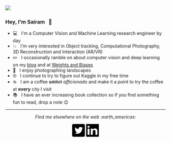 <img src="https://raw.githubusercontent.com/ssundar6087/vision-and-words/master/images/LR_Jokulsarlon-3-2.jpg">

### Hey, I'm Sairam &nbsp; :wave:

- 💻  &nbsp; I'm a Computer Vision and Machine Learning research engineer by day
- :boom:  &nbsp;  I'm very interested in Object tracking, Computational Photography, 3D Reconstruction and Interaction (AR/VR)
- :pencil2: &nbsp; I occasionally ramble on about computer vision and deep learning on my [blog](https://www.artofsaience.com) and at [Weights and Biases](https://app.wandb.ai/sairam6087)
- :sunrise_over_mountains: &nbsp; I enjoy photographing landscapes
- :nerd_face: &nbsp; I continue to try to figure out Kaggle in my free time
- :coffee: &nbsp; I am a coffee ~~addict~~ _afficionado_ and make it a point to try the coffee at **every** city I visit
- :books: &nbsp; I have an ever increasing book collection so if you find something fun to read, drop a note :wink:

<hr>
<p align="center">
  <i>Find me elsewhere on the web :earth_americas:</i>
  <p align="center">
    <a href="https://twitter.com/DSaience" alt="Twitter"><img src="https://raw.githubusercontent.com/ssundar6087/ssundar6087/master/assets/twitter_svg.svg"></a>
    <a href="https://www.linkedin.com/in/sairam-sundaresan/" alt="Linkedin"><img src="https://raw.githubusercontent.com/ssundar6087/ssundar6087/master/assets/linkedin_svg.svg"></a>
  </p>
  
</p>
